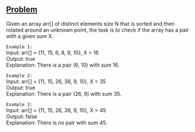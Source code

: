 ## [Problem](https://www.geeksforgeeks.org/given-a-sorted-and-rotated-array-find-if-there-is-a-pair-with-a-given-sum/)

Given an array arr[] of distinct elements size N that is sorted and then rotated around an unknown point, the task is to check if the array has a pair with a given sum X.

`Example 1:`  
Input: arr[] = {11, 15, 6, 8, 9, 10}, X = 16  
Output: true  
Explanation: There is a pair (6, 10) with sum 16.

`Example 2:`  
Input: arr[] = {11, 15, 26, 38, 9, 10}, X = 35  
Output: true  
Explanation: There is a pair (26, 9) with sum 35.

`Example 3:`  
Input: arr[] = {11, 15, 26, 38, 9, 10}, X = 45  
Output: false  
Explanation: There is no pair with sum 45.
